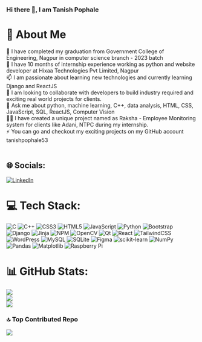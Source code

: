 ### Hi there 👋, I am Tanish Pophale

<!--
**tanishpophale53/tanishpophale53** is a ✨ _special_ ✨ repository because its `README.md` (this file) appears on your GitHub profile.

Here are some ideas to get you started:

- 🔭 I’m currently working on  Hi I am Tanish Pophale
- 🌱 I’m currently learning ...
- 👯 I’m looking to collaborate with devlopers to build exciting real-world projects.
- 🤔 I’m looking for help with ...
- 💬 Ask me about ...
- 📫 How to reach me: ...
- 😄 Pronouns: ...
- ⚡ Fun fact: ...
-->


# 💫 About Me
🌱 I have completed my graduation from Government College of Engineering, Nagpur in computer science branch - 2023 batch<br>
🔭 I have 10 months of internship experience working as python and website developer at Hixaa Technologies Pvt Limited, Nagpur <br>
📫 I am passionate about learning new technologies and currently learning Django and ReactJS  <br>
👯 I am looking to collaborate with developers to build industry required and exciting real world projects for clients.<br>
💬 Ask me about python, machine learning, C++, data analysis, HTML, CSS, JavaScript, SQL, ReactJS, Computer Vision <br>
👨‍💻 I have created a unique project named as Raksha - Employee Monitoring system for clients like Adani, NTPC during my internship. <br>
⚡ You can go and checkout my exciting projects on my GitHub account tanishpophale53<br><br>


## 🌐 Socials:
[![LinkedIn](https://img.shields.io/badge/LinkedIn-%230077B5.svg?logo=linkedin&logoColor=white)](https://linkedin.com/in/tanish-pophale) 

# 💻 Tech Stack:
![C](https://img.shields.io/badge/c-%2300599C.svg?style=plastic&logo=c&logoColor=white) ![C++](https://img.shields.io/badge/c++-%2300599C.svg?style=plastic&logo=c%2B%2B&logoColor=white) ![CSS3](https://img.shields.io/badge/css3-%231572B6.svg?style=plastic&logo=css3&logoColor=white) ![HTML5](https://img.shields.io/badge/html5-%23E34F26.svg?style=plastic&logo=html5&logoColor=white) ![JavaScript](https://img.shields.io/badge/javascript-%23323330.svg?style=plastic&logo=javascript&logoColor=%23F7DF1E) ![Python](https://img.shields.io/badge/python-3670A0?style=plastic&logo=python&logoColor=ffdd54) ![Bootstrap](https://img.shields.io/badge/bootstrap-%238511FA.svg?style=plastic&logo=bootstrap&logoColor=white) ![Django](https://img.shields.io/badge/django-%23092E20.svg?style=plastic&logo=django&logoColor=white) ![Jinja](https://img.shields.io/badge/jinja-white.svg?style=plastic&logo=jinja&logoColor=black) ![NPM](https://img.shields.io/badge/NPM-%23CB3837.svg?style=plastic&logo=npm&logoColor=white) ![OpenCV](https://img.shields.io/badge/opencv-%23white.svg?style=plastic&logo=opencv&logoColor=white) ![Qt](https://img.shields.io/badge/Qt-%23217346.svg?style=plastic&logo=Qt&logoColor=white) ![React](https://img.shields.io/badge/react-%2320232a.svg?style=plastic&logo=react&logoColor=%2361DAFB) ![TailwindCSS](https://img.shields.io/badge/tailwindcss-%2338B2AC.svg?style=plastic&logo=tailwind-css&logoColor=white) ![WordPress](https://img.shields.io/badge/WordPress-%23117AC9.svg?style=plastic&logo=WordPress&logoColor=white) ![MySQL](https://img.shields.io/badge/mysql-%2300000f.svg?style=plastic&logo=mysql&logoColor=white) ![SQLite](https://img.shields.io/badge/sqlite-%2307405e.svg?style=plastic&logo=sqlite&logoColor=white) ![Figma](https://img.shields.io/badge/figma-%23F24E1E.svg?style=plastic&logo=figma&logoColor=white) ![scikit-learn](https://img.shields.io/badge/scikit--learn-%23F7931E.svg?style=plastic&logo=scikit-learn&logoColor=white) ![NumPy](https://img.shields.io/badge/numpy-%23013243.svg?style=plastic&logo=numpy&logoColor=white) ![Pandas](https://img.shields.io/badge/pandas-%23150458.svg?style=plastic&logo=pandas&logoColor=white) ![Matplotlib](https://img.shields.io/badge/Matplotlib-%23ffffff.svg?style=plastic&logo=Matplotlib&logoColor=black) ![Raspberry Pi](https://img.shields.io/badge/-RaspberryPi-C51A4A?style=plastic&logo=Raspberry-Pi)
# 📊 GitHub Stats:
![](https://github-readme-stats.vercel.app/api?username=tanishpophale53&theme=highcontrast&hide_border=false&include_all_commits=true&count_private=false)<br/>
![](https://github-readme-streak-stats.herokuapp.com/?user=tanishpophale53&theme=highcontrast&hide_border=false)<br/>
![](https://github-readme-stats.vercel.app/api/top-langs/?username=tanishpophale53&theme=highcontrast&hide_border=false&include_all_commits=true&count_private=false&layout=compact)

### 🔝 Top Contributed Repo
![](https://github-contributor-stats.vercel.app/api?username=tanishpophale53&limit=5&theme=dark&combine_all_yearly_contributions=true)

<!-- Proudly created with GPRM ( https://gprm.itsvg.in ) -->
